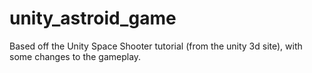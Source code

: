 # unity_astroid_game
Based off the Unity Space Shooter tutorial (from the unity 3d site), with some changes to the gameplay.
